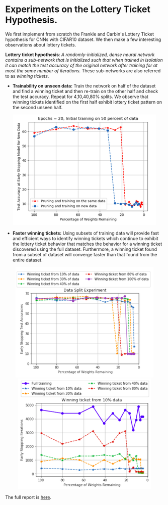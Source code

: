 # Experiments on the Lottery Ticket Hypothesis. 
We first implement from scratch the Frankle and Carbin's Lottery Ticket hypothesis for CNNs with CIFAR10 dataset. We then make a few interesting observations about lottery tickets.

**Lottery ticket hypothesis**: _A randomly-initialized, dense neural network contains a sub-network that is initialized such that when trained in isolation it can match the test accuracy of the original network after training for at most the same number of iterations._
These sub-networks are also referred to as _winning tickets_.
- **Trainability on unseen data:** Train the network on half of the dataset and find a winning ticket and then re-train on the other half and check the test accuracy. Repeat for 4,10,40,80% splits. We observe that winning tickets identified on the first half exhibit lottery ticket pattern on the second unseen half.
<p align="center">
  <img src="/assets/unseen_data.png?raw=true" height=350>
</p>

- **Faster winning tickets:** Using subsets of training data will provide fast and efficient ways to identify winning tickets which continue to exhibit the lottery ticket behavior that matches the behavior for a winning ticket discovered using the full dataset. Furthermore, a winning ticket found from a subset of dataset will converge faster than that found from the entire dataset.
<p align="center">
  <img src="/assets/faster_ticket.png?raw=true" height=350><img src="/assets/subset_expt.png?raw=true" height=350>
</p>

The full report is [here](https://github.com/nisha1729/lottery-ticket/files/6454066/lottery_ticket_experiments_report.pdf).
